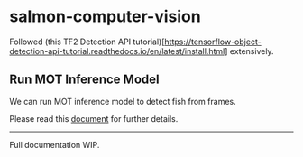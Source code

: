 # salmon-computer-vision

Followed (this TF2 Detection API tutorial)[https://tensorflow-object-detection-api-tutorial.readthedocs.io/en/latest/install.html] extensively.

## Run MOT Inference Model

We can run MOT inference model to detect fish from frames. 

Please read this [document](docs/run_mot_inference.md) for further details.

---

Full documentation WIP.
